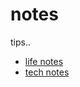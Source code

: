 # notes
tips..

- [life notes](https://github.com/foxbutter/notes/tree/life)
- [tech notes](https://github.com/foxbutter/notes/tree/tech)
